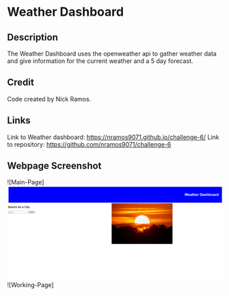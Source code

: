 # Weather Dashboard

## Description

The Weather Dashboard uses the openweather api to gather weather data and give information for the current weather and a 5 day forecast.

## Credit

Code created by Nick Ramos.

## Links

Link to Weather dashboard: https://nramos9071.github.io/challenge-6/
Link to repository: https://github.com/nramos9071/challenge-6

## Webpage Screenshot
![Main-Page]<img src="./assets/Images/main page.png"/>
![Working-Page]<img scr="./assets/Images/working page.png"/>